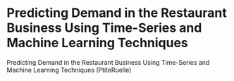 # Predicting Demand in the Restaurant Business Using Time-Series and Machine Learning Techniques
Predicting Demand in the Restaurant Business Using Time-Series and Machine Learning Techniques (PtiteRuelle)

